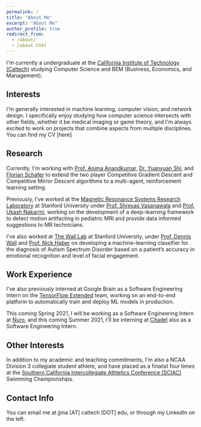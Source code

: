 ```yaml
---
permalink: /
title: "About Me"
excerpt: "About Me"
author_profile: true
redirect_from:
  - /about/
  - /about.html
---
```


I'm currently a undergraduate at the [California Institute of Technology (Caltech)](https://www.caltech.edu/)
studying Computer Science and BEM (Business, Economics, and Management).

Interests
------
I'm generally interested in machine learning, computer vision, and network
design. I specifically enjoy studying how computer science intersects with
other fields, whether it be medical imaging or game theory, and I'm always
excited to work on projects that combine aspects from multiple disciplines.
You can find my CV [here]

Research
------
Currently, I'm working with [Prof. Anima Anandkumar](http://tensorlab.cms.caltech.edu/users/anima/),
[Dr. Yuanyuan Shi](http://shiyuanyuan.site/), and [Florian Schafer](https://f-t-s.github.io/) to
extend the two player Competitive Gradient Descent and Competitive Mirror Descent
algorithms to a multi-agent, reinforcement learning setting.

Previously, I've worked at the [Magnetic Resonance Systems Research Laboratory](https://mrsrl.sites.stanford.edu/)
at Stanford University under [Prof. Shreyas Vasanawala](https://profiles.stanford.edu/shreyas-vasanawala) and
[Prof. Ukash Nakarmi](https://www.linkedin.com/in/ukashnakarmi), working on the
development of a deep-learning framework to detect motion artifacting in
pediatric MRI and provide data informed suggestions to MR technicians.

I've also worked at [The Wall Lab](https://wall-lab.stanford.edu/) at Stanford University,
under [Prof. Dennis Wall](https://profiles.stanford.edu/dennis-wall) and
[Prof. Nick Haber](https://ed.stanford.edu/faculty/nhaber) on developing a
machine-learning classifier for the diagnosis of Autism Spectrum Disorder
based on a patient’s accuracy in emotional recognition and level of facial engagement.


Work Experience
------
I've also previously interned at Google Brain as a Software Engineering Intern on the
[TensorFlow Extended](https://www.tensorflow.org/tfx) team, working on an
end-to-end platform to automatically train and deploy ML models in production.

This coming Spring 2021, I will be working as a Software Engineering Intern at
[Nuro](https://nuro.ai/about), and this coming Summer 2021, I'll be interning at
[Citadel](https://www.citadel.com/about-citadel/) also as a Software Engineering
Intern.

Other Interests
------
In addition to my academic and teaching commitments, I'm also a NCAA Division 3 collegiate
student athlete, and have placed as a finalist four times at the
[Southern California Intercollegiate Athletics Conference (SCIAC)](https://www.thesciac.org/landing/index) Swimming Championships.

Contact Info
------
You can email me at jjma [AT] caltech [DOT] edu, or through my LinkedIn on the left.
